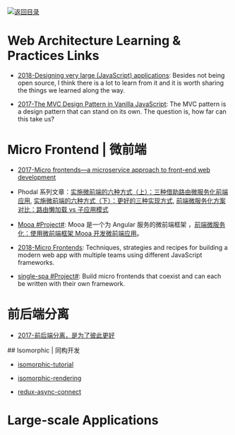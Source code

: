 [![返回目录](https://user-images.githubusercontent.com/5803001/38079637-ff0abcf0-3371-11e8-9b76-ad651620afc7.jpg)](https://github.com/wxyyxc1992/Awesome-Lists)

# Web Architecture Learning & Practices Links

- [2018-Designing very large (JavaScript) applications](https://medium.com/@cramforce/designing-very-large-javascript-applications-6e013a3291a3): Besides not being open source, I think there is a lot to learn from it and it is worth sharing the things we learned along the way.

* [2017-The MVC Design Pattern in Vanilla JavaScript](https://www.sitepoint.com/mvc-design-pattern-javascript/): The MVC pattern is a design pattern that can stand on its own. The question is, how far can this take us?

# Micro Frontend | 微前端

- [2017-Micro frontends—a microservice approach to front-end web development](https://parg.co/bI7)

- Phodal 系列文章：[实施微前端的六种方式（上）：三种借助路由微服务化前端应用](https://www.phodal.com/blog/implement-microfrontend-apply-route-change/), [实施微前端的六种方式（下）：更好的三种实现方式](https://parg.co/o3W), [前端微服务化方案对比：路由懒加载 vs 子应用模式](https://parg.co/o3g)

- [Mooa #Project#](https://github.com/phodal/mooa): Mooa 是一个为 Angular 服务的微前端框架 ，[前端微服务化：使用微前端框架 Mooa 开发微前端应用](https://parg.co/o3F)。

- [2018-Micro Frontends](https://micro-frontends.org/): Techniques, strategies and recipes for building a modern web app with multiple teams using different JavaScript frameworks.

- [single-spa #Project#](https://single-spa.js.org/docs/getting-started-overview.html): Build micro frontends that coexist and can each be written with their own framework.

# 前后端分离

- [2017-前后端分离，是为了彼此更好](https://parg.co/bwq)

## Isomorphic | 同构开发

- [isomorphic-tutorial](https://github.com/spikebrehm/isomorphic-tutorial)

- [isomorphic-rendering](https://medium.com/@oleg008/isomorphic-rendering-d3e39c3ed073#.6ghei4r1l)

- [redux-async-connect](https://github.com/Rezonans/redux-async-connect)

# Large-scale Applications


